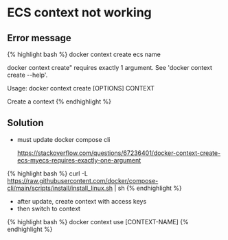 

# ECS context not working


## Error message

{% highlight bash %}
docker context create ecs name

  docker context create" requires exactly 1 argument.
  See 'docker context create --help'.

  Usage:  docker context create [OPTIONS] CONTEXT

  Create a context
{% endhighlight %}


## Solution

-   must update docker compose cli

    https://stackoverflow.com/questions/67236401/docker-context-create-ecs-myecs-requires-exactly-one-argument

{% highlight bash %}
curl -L https://raw.githubusercontent.com/docker/compose-cli/main/scripts/install/install_linux.sh | sh
{% endhighlight %}

-   after update, create context with access keys
-   then switch to context

{% highlight bash %}
docker context use [CONTEXT-NAME]
{% endhighlight %}
